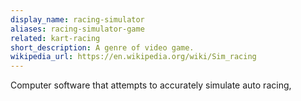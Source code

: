 ```yaml
---
display_name: racing-simulator
aliases: racing-simulator-game
related: kart-racing
short_description: A genre of video game.
wikipedia_url: https://en.wikipedia.org/wiki/Sim_racing
---
```

Computer software that attempts to accurately simulate auto racing,